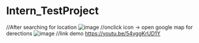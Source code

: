 # Intern_TestProject
//After searching for location
![image](https://github.com/HoangLong180903/Intern_TestProject/assets/118257963/ebbcd799-0798-4fb1-911a-db2e855adcf7)
//onclick icon -> open google map for derections
![image](https://github.com/HoangLong180903/Intern_TestProject/assets/118257963/b36a6471-64e0-4b8a-ba09-89cb4f1f12e6)
//link demo 
https://youtu.be/54vggKrUD1Y
